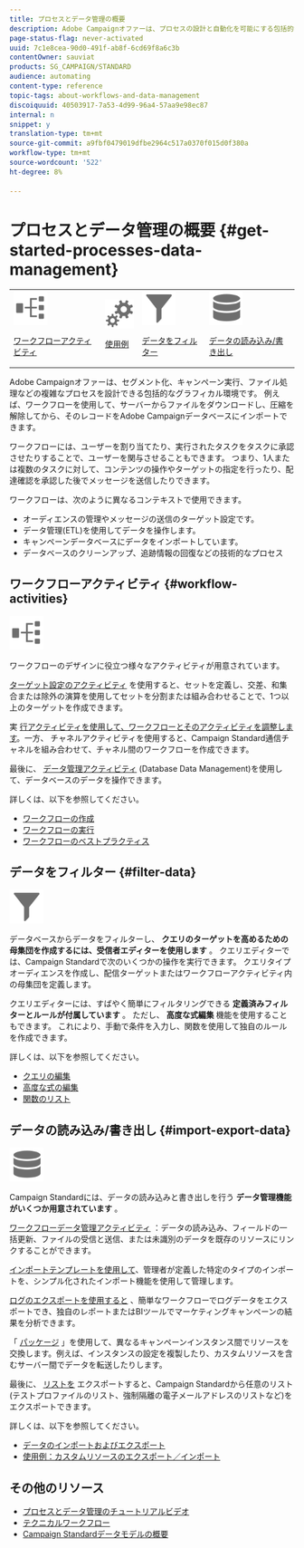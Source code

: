 ```yaml
---
title: プロセスとデータ管理の概要
description: Adobe Campaignオファーは、プロセスの設計と自動化を可能にする包括的なグラフィカル環境です。
page-status-flag: never-activated
uuid: 7c1e8cea-90d0-491f-ab8f-6cd69f8a6c3b
contentOwner: sauviat
products: SG_CAMPAIGN/STANDARD
audience: automating
content-type: reference
topic-tags: about-workflows-and-data-management
discoiquuid: 40503917-7a53-4d99-96a4-57aa9e98ec87
internal: n
snippet: y
translation-type: tm+mt
source-git-commit: a9fbf0479019dfbe2964c517a0370f015d0f380a
workflow-type: tm+mt
source-wordcount: '522'
ht-degree: 8%

---
```



# プロセスとデータ管理の概要 {#get-started-processes-data-management}

<table>
<tr>
<td><img src="assets/do-not-localize/icon_workflows.svg" width="60px"><p><a href="#workflow-activities">ワークフローアクティビティ</a></p></td><td><img src="assets/do-not-localize/icon_activities.svg" width="60px"><p><a href="../../automating/using/workflow-created-query-with-complement.md">使用例</a></p></td><td><img src="assets/do-not-localize/icon_filter.svg" width="60px"><p><a href="#filter-data">データをフィルター</a></p></td>
<td><img src="assets/do-not-localize/icon_manage.svg" width="60px"><p><a href="#import-export-data">データの読み込み/書き出し</a></p></td></tr>
</table>

Adobe Campaignオファーは、セグメント化、キャンペーン実行、ファイル処理などの複雑なプロセスを設計できる包括的なグラフィカル環境です。 例えば、ワークフローを使用して、サーバーからファイルをダウンロードし、圧縮を解除してから、そのレコードをAdobe Campaignデータベースにインポートできます。

ワークフローには、ユーザーを割り当てたり、実行されたタスクをタスクに承認させたりすることで、ユーザーを関与させることもできます。 つまり、1人または複数のタスクに対して、コンテンツの操作やターゲットの指定を行ったり、配達確認を承認した後でメッセージを送信したりできます。

ワークフローは、次のように異なるコンテキストで使用できます。

* オーディエンスの管理やメッセージの送信のターゲット設定です。
* データ管理(ETL)を使用してデータを操作します。
* キャンペーンデータベースにデータをインポートしています。
* データベースのクリーンアップ、追跡情報の回復などの技術的なプロセス

## ワークフローアクティビティ {#workflow-activities}

<img src="assets/do-not-localize/icon_workflows.svg" width="60px">

ワークフローのデザインに役立つ様々なアクティビティが用意されています。

[ターゲット設定のアクティビティ](../../automating/using/about-targeting-activities.md) を使用すると、セットを定義し、交差、和集合または除外の演算を使用してセットを分割または組み合わせることで、1つ以上のターゲットを作成できます。

実 [行アクティビティを使用して、ワークフローとそのアクティビティを調整します](../../automating/using/about-execution-activities.md)。一方、 [](../../automating/using/about-channel-activities.md) チャネルアクティビティを使用すると、Campaign Standard通信チャネルを組み合わせて、チャネル間のワークフローを作成できます。

最後に、 [データ管理アクティビティ](../../automating/using/about-data-management-activities.md) (Database Data Management)を使用して、データベースのデータを操作できます。

詳しくは、以下を参照してください。

* [ワークフローの作成](../../automating/using/building-a-workflow.md)
* [ワークフローの実行](../../automating/using/about-workflow-execution.md)
* [ワークフローのベストプラクティス](../../automating/using/best-practices-workflows.md)

## データをフィルター {#filter-data}

<img src="assets/do-not-localize/icon_filter.svg" width="60px">

データベースからデータをフィルターし、 **クエリのターゲットを高めるための母集団を作成するには、受信者エディターを使用します** 。 クエリエディターでは、Campaign Standardで次のいくつかの操作を実行できます。 クエリタイプオーディエンスを作成し、配信ターゲットまたはワークフローアクティビティ内の母集団を定義します。

クエリエディターには、すばやく簡単にフィルタリングできる **定義済みフィルターとルールが付属しています** 。 ただし、 **高度な式編集** 機能を使用することもできます。 これにより、手動で条件を入力し、関数を使用して独自のルールを作成できます。

詳しくは、以下を参照してください。

* [クエリの編集](../../automating/using/editing-queries.md)
* [高度な式の編集](../../automating/using/advanced-expression-editing.md)
* [関数のリスト](../../automating/using/list-of-functions.md)

## データの読み込み/書き出し {#import-export-data}

<img src="assets/do-not-localize/icon_manage.svg" width="60px">

Campaign Standardには、データの読み込みと書き出しを行う **データ管理機能がいくつか用意されています** 。

[ワークフローデータ管理アクティビティ](../../automating/using/about-data-management-activities.md) ：データの読み込み、フィールドの一括更新、ファイルの受信と送信、または未識別のデータを既存のリソースにリンクすることができます。

[インポートテンプレートを使用して](../../automating/using/importing-data-with-import-templates.md)、管理者が定義した特定のタイプのインポートを、シンプル化されたインポート機能を使用して管理します。

[ログのエクスポートを使用すると](../../automating/using/exporting-logs.md) 、簡単なワークフローでログデータをエクスポートでき、独自のレポートまたはBIツールでマーケティングキャンペーンの結果を分析できます。

「 [パッケージ](../../automating/using/managing-packages.md) 」を使用して、異なるキャンペーンインスタンス間でリソースを交換します。例えば、インスタンスの設定を複製したり、カスタムリソースを含むサーバー間でデータを転送したりします。

最後に、 [リストを](../../automating/using/exporting-lists.md) エクスポートすると、Campaign Standardから任意のリスト(テストプロファイルのリスト、強制隔離の電子メールアドレスのリストなど)をエクスポートできます。

詳しくは、以下を参照してください。

* [データのインポートおよびエクスポート](../../automating/using/about-data-import-and-export.md)
* [使用例：カスタムリソースのエクスポート／インポート](../../automating/using/exporting-importing-custom-resources.md)

## その他のリソース

* [プロセスとデータ管理のチュートリアルビデオ](https://docs.adobe.com/content/help/en/campaign-standard-learn/tutorials/getting-started/create-workflow.html)
* [テクニカルワークフロー](../../administration/using/technical-workflows.md)
* [Campaign Standardデータモデルの概要](../../developing/using/get-started-data-model.md)
